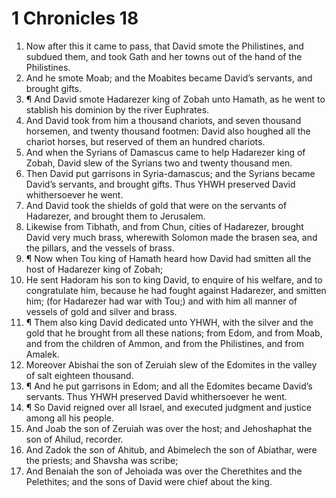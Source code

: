 ﻿# 1 Chronicles 18
1. Now after this it came to pass, that David smote the Philistines, and subdued them, and took Gath and her towns out of the hand of the Philistines. 
2. And he smote Moab; and the Moabites became David’s servants, and brought gifts. 
3. ¶ And David smote Hadarezer king of Zobah unto Hamath, as he went to stablish his dominion by the river Euphrates. 
4. And David took from him a thousand chariots, and seven thousand horsemen, and twenty thousand footmen: David also houghed all the chariot horses, but reserved of them an hundred chariots. 
5. And when the Syrians of Damascus came to help Hadarezer king of Zobah, David slew of the Syrians two and twenty thousand men. 
6. Then David put garrisons in Syria-damascus; and the Syrians became David’s servants, and brought gifts. Thus YHWH preserved David whithersoever he went. 
7. And David took the shields of gold that were on the servants of Hadarezer, and brought them to Jerusalem. 
8. Likewise from Tibhath, and from Chun, cities of Hadarezer, brought David very much brass, wherewith Solomon made the brasen sea, and the pillars, and the vessels of brass. 
9. ¶ Now when Tou king of Hamath heard how David had smitten all the host of Hadarezer king of Zobah; 
10. He sent Hadoram his son to king David, to enquire of his welfare, and to congratulate him, because he had fought against Hadarezer, and smitten him; (for Hadarezer had war with Tou;) and with him all manner of vessels of gold and silver and brass. 
11. ¶ Them also king David dedicated unto YHWH, with the silver and the gold that he brought from all these nations; from Edom, and from Moab, and from the children of Ammon, and from the Philistines, and from Amalek. 
12. Moreover Abishai the son of Zeruiah slew of the Edomites in the valley of salt eighteen thousand. 
13. ¶ And he put garrisons in Edom; and all the Edomites became David’s servants. Thus YHWH preserved David whithersoever he went. 
14. ¶ So David reigned over all Israel, and executed judgment and justice among all his people. 
15. And Joab the son of Zeruiah was over the host; and Jehoshaphat the son of Ahilud, recorder. 
16. And Zadok the son of Ahitub, and Abimelech the son of Abiathar, were the priests; and Shavsha was scribe; 
17. And Benaiah the son of Jehoiada was over the Cherethites and the Pelethites; and the sons of David were chief about the king. 
